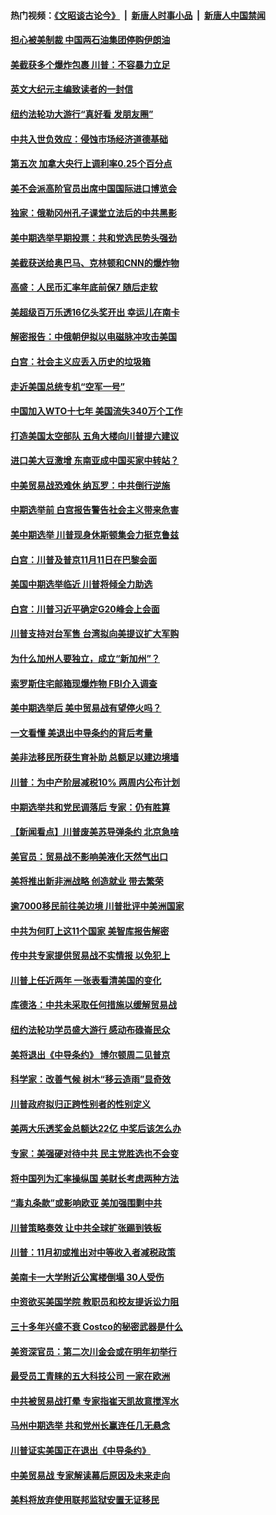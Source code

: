 #### 热门视频：[《文昭谈古论今》](https://github.com/gfw-breaker/wenzhao/blob/master/README.md?t=10250033) &nbsp;|&nbsp; [新唐人时事小品](https://github.com/gfw-breaker/ntdtv-comedy/blob/master/README.md?t=10250033) &nbsp;|&nbsp; [新唐人中国禁闻](https://github.com/gfw-breaker/ntdtv-news/blob/master/README.md?t=10250033)

#### [担心被美制裁 中国两石油集团停购伊朗油](../pages/nsc412/n10806678.md?t=10250033) 

#### [美截获多个爆炸包裹 川普：不容暴力立足](../pages/nsc412/n10806574.md?t=10250033) 

#### [英文大纪元主编致读者的一封信](../pages/nsc412/n10806320.md?t=10250033) 

#### [纽约法轮功大游行“真好看 发朋友圈”](../pages/nsc412/n10806304.md?t=10250033) 

#### [中共入世负效应：侵蚀市场经济道德基础](../pages/nsc412/n10806268.md?t=10250033) 

#### [第五次 加拿大央行上调利率0.25个百分点](../pages/nsc412/n10806316.md?t=10250033) 

#### [美不会派高阶官员出席中国国际进口博览会](../pages/nsc412/n10805978.md?t=10250033) 

#### [独家：俄勒冈州孔子课堂立法后的中共黑影](../pages/nsc412/n10805932.md?t=10250033) 

#### [美中期选举早期投票：共和党选民势头强劲](../pages/nsc412/n10806091.md?t=10250033) 

#### [美截获送给奥巴马、克林顿和CNN的爆炸物](../pages/nsc412/n10806053.md?t=10250033) 

#### [高盛：人民币汇率年底前保7 随后走软](../pages/nsc412/n10805944.md?t=10250033) 

#### [美超级百万乐透16亿头奖开出 幸运儿在南卡](../pages/nsc412/n10805894.md?t=10250033) 

#### [解密报告：中俄朝伊拟以电磁脉冲攻击美国](../pages/nsc412/n10805286.md?t=10250033) 

#### [白宫：社会主义应丢入历史的垃圾箱](../pages/nsc412/n10804725.md?t=10250033) 

#### [走近美国总统专机“空军一号”](../pages/nsc412/n10805018.md?t=10250033) 

#### [中国加入WTO十七年 美国流失340万个工作](../pages/nsc412/n10804115.md?t=10250033) 

#### [打造美国太空部队 五角大楼向川普提六建议](../pages/nsc412/n10804532.md?t=10250033) 

#### [进口美大豆激增 东南亚成中国买家中转站？](../pages/nsc412/n10803998.md?t=10250033) 

#### [中美贸易战恐难休 纳瓦罗：中共倒行逆施](../pages/nsc412/n10804254.md?t=10250033) 

#### [中期选举前 白宫报告警告社会主义带来危害](../pages/nsc412/n10803527.md?t=10250033) 

#### [美中期选举 川普现身休斯顿集会力挺克鲁兹](../pages/nsc412/n10803834.md?t=10250033) 

#### [白宫：川普及普京11月11日在巴黎会面](../pages/nsc412/n10803871.md?t=10250033) 

#### [美国中期选举临近 川普将倾全力助选](../pages/nsc412/n10803756.md?t=10250033) 

#### [白宫：川普习近平确定G20峰会上会面](../pages/nsc412/n10803463.md?t=10250033) 

#### [川普支持对台军售 台湾拟向美提议扩大军购](../pages/nsc412/n10803470.md?t=10250033) 

#### [为什么加州人要独立，成立“新加州”？](../pages/nsc412/n10802610.md?t=10250033) 

#### [索罗斯住宅邮箱现爆炸物 FBI介入调查](../pages/nsc412/n10802808.md?t=10250033) 

#### [美中期选举后 美中贸易战有望停火吗？](../pages/nsc412/n10801498.md?t=10250033) 

#### [一文看懂 美退出中导条约的背后考量](../pages/nsc412/n10801841.md?t=10250033) 

#### [美非法移民所获生育补助 总额足以建边境墙](../pages/nsc412/n10801907.md?t=10250033) 

#### [川普：为中产阶层减税10% 两周内公布计划](../pages/nsc412/n10801800.md?t=10250033) 

#### [中期选举共和党民调落后 专家：仍有胜算](../pages/nsc412/n10801597.md?t=10250033) 

#### [【新闻看点】川普废美苏导弹条约 北京急啥](../pages/nsc412/n10801278.md?t=10250033) 

#### [美官员：贸易战不影响美液化天然气出口](../pages/nsc412/n10801354.md?t=10250033) 

#### [美将推出新非洲战略 创造就业 带去繁荣](../pages/nsc412/n10801172.md?t=10250033) 

#### [逾7000移民前往美边境 川普批评中美洲国家](../pages/nsc412/n10800991.md?t=10250033) 

#### [中共为何盯上这11个国家 美智库报告解密](../pages/nsc412/n10799359.md?t=10250033) 

#### [传中共专家提供贸易战不实情报 以免犯上](../pages/nsc412/n10800120.md?t=10250033) 

#### [川普上任近两年 一张表看清美国的变化](../pages/nsc412/n10799861.md?t=10250033) 

#### [库德洛：中共未采取任何措施以缓解贸易战](../pages/nsc412/n10799582.md?t=10250033) 

#### [纽约法轮功学员盛大游行 感动布碌崙民众](../pages/nsc412/n10799427.md?t=10250033) 

#### [美将退出《中导条约》 博尔顿周二见普京](../pages/nsc412/n10799392.md?t=10250033) 

#### [科学家：改善气候 树木“移云造雨”显奇效](../pages/nsc412/n10798122.md?t=10250033) 

#### [川普政府拟归正跨性别者的性别定义](../pages/nsc412/n10799302.md?t=10250033) 

#### [美两大乐透奖金总额达22亿 中奖后该怎么办](../pages/nsc412/n10799299.md?t=10250033) 

#### [专家：美强硬对待中共 民主党胜选也不会变](../pages/nsc412/n10799269.md?t=10250033) 

#### [将中国列为汇率操纵国 美财长考虑两种方法](../pages/nsc412/n10799121.md?t=10250033) 

#### [“毒丸条款”或影响欧亚 美加强围剿中共](../pages/nsc412/n10798919.md?t=10250033) 

#### [川普策略奏效  让中共全球扩张踢到铁板](../pages/nsc412/n10799057.md?t=10250033) 

#### [川普：11月初或推出对中等收入者减税政策](../pages/nsc412/n10798928.md?t=10250033) 

#### [美南卡一大学附近公寓楼倒塌 30人受伤](../pages/nsc412/n10798835.md?t=10250033) 

#### [中资欲买美国学院 教职员和校友提诉讼力阻](../pages/nsc412/n10796138.md?t=10250033) 

#### [三十多年兴盛不衰 Costco的秘密武器是什么](../pages/nsc412/n10794200.md?t=10250033) 

#### [美资深官员：第二次川金会或在明年初举行](../pages/nsc412/n10798203.md?t=10250033) 

#### [最受员工青睐的五大科技公司 一家在欧洲](../pages/nsc412/n10794250.md?t=10250033) 

#### [中共被贸易战打晕 专家指崔天凯故意搅浑水](../pages/nsc412/n10797694.md?t=10250033) 

#### [马州中期选举 共和党州长赢连任几无悬念](../pages/nsc412/n10797874.md?t=10250033) 

#### [川普证实美国正在退出《中导条约》](../pages/nsc412/n10796319.md?t=10250033) 

#### [中美贸易战 专家解读幕后原因及未来走向](../pages/nsc412/n10797785.md?t=10250033) 

#### [美料将放弃使用联邦监狱安置无证移民](../pages/nsc412/n10797676.md?t=10250033) 

